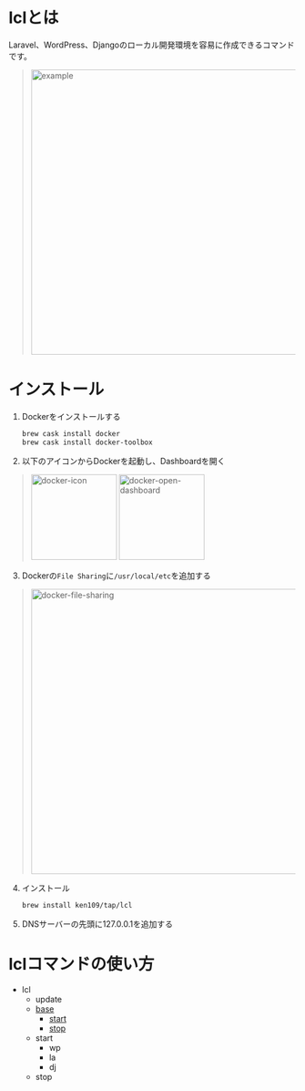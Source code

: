 # lclとは
Laravel、WordPress、Djangoのローカル開発環境を容易に作成できるコマンドです。
> <img width="500" alt="example" src="https://storage.googleapis.com/ken109-image/lcl-example.gif">

# インストール
1. Dockerをインストールする
   ```bash
   brew cask install docker
   brew cask install docker-toolbox
   ```

2. 以下のアイコンからDockerを起動し、Dashboardを開く
> <img width="150" alt="docker-icon" src="https://storage.googleapis.com/ken109-image/docker-icon.png">
> <img width="150" alt="docker-open-dashboard" src="https://storage.googleapis.com/ken109-image/docker-open-dashboard.png">

3. Dockerの`File Sharing`に`/usr/local/etc`を追加する
> <img width="500" alt="docker-file-sharing" src="https://storage.googleapis.com/ken109-image/docker-file-sharing.png">

4. インストール
   ```bash
   brew install ken109/tap/lcl
   ```

5. DNSサーバーの先頭に127.0.0.1を追加する

# lclコマンドの使い方
* lcl
  * update
  * [base](https://github.com/ken109/lcl/wiki/Base)
    * [start](https://github.com/ken109/lcl/wiki/Base#%E3%83%99%E3%83%BC%E3%82%B9%E3%82%B3%E3%83%B3%E3%83%86%E3%83%8A%E8%B5%B7%E5%8B%95)
    * [stop](https://github.com/ken109/lcl/wiki/Base#%E3%83%99%E3%83%BC%E3%82%B9%E3%82%B3%E3%83%B3%E3%83%86%E3%83%8A%E7%B5%82%E4%BA%86)
  * start
    * wp
    * la
    * dj
  * stop
